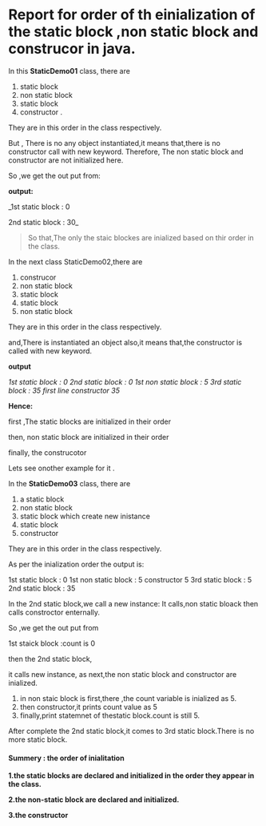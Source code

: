 # Report for order of th einialization of the static block ,non static block and construcor in java.

In this **StaticDemo01** class, there are 
1. static block
2. non static block
3. static block
4. constructor .


They are in this order in the class respectively.

But , There is no any object instantiated,it means that,there is no constructor call with new keyword.
Therefore, The non static block and constructor are not initialized here.


So ,we get the out put from:


**output:**

_1st static block : 0

2nd static block : 30_



>So that,The only the staic blockes are inialized based on thir order in the class.


In the next class StaticDemo02,there are
1. construcor
2. non static block
3. static block
4. static block
5. non static block

They are in this order in the class respectively.

and,There is instantiated an object also,it means that,the  constructor is  called with new keyword.

**output**

_1st static block : 0
2nd static block : 0
1st non static block : 5
3rd static block : 35
first line constructor 35_


**Hence:**

first ,The static blocks are initialized in their order

then, non static block are initialized in their order

finally, the construcotor


Lets see onother example for it .

In the **StaticDemo03** class, there are 
1. a static block
2. non static block
3. static block which create new inistance
4. static block 
5. constructor


They are in this order in the class respectively.

As per the inialization order the output is:

1st static block : 0
1st non static block : 5
constructor 5
3rd static block : 5
2nd static block : 35

In the 2nd static block,we call a new instance:
It calls,non static bloack then calls constroctor enternally.

So ,we get the out put from 

1st staick block :count is 0

then the 2nd static block,

it calls new instance,
as next,the non static block and constructor are inialized.

1. in non staic block is first,there ,the count variable is inialized as 5.
2. then constructor,it prints count value as 5 
3. finally,print statemnet of thestatic block.count is still 5.

After complete the 2nd static block,it comes to 3rd static block.There is no more static block.


#### Summery : the order of inialitation


 **1.the static blocks are declared and initialized in the order they appear in the class.**

 **2.the non-static block are declared and initialized.**
 
 **3.the constructor**

